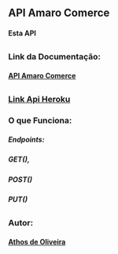 ## API Amaro Comerce

#### Esta API 
##
### Link da Documentação:
#### [API Amaro Comerce ]()
##
### [Link Api Heroku]()
### O que Funciona: 
##### Endpoints:
##### GET(),
##### POST()
##### PUT()
##
### Autor:
#### [Athos de Oliveira](https://github.com/future4code/Athos-Oliveira)
